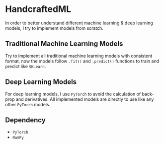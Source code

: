 # HandcraftedML
In order to better understand different machine learning & deep learning models, I try to implement models from scratch.

## Traditional Machine Learning Models
Try to implement all traditional machine learning models with consistent format, now the models follow `.fit()` and `.predict()` functions to train and predict like `SKLearn`.

## Deep Learning Models
For deep learning models, I use `PyTorch` to avoid the calculation of back-prop and derivatives. All implemented models are directly to use like any other `PyTorch` models.

## Dependency
- `PyTorch`
- `NumPy`